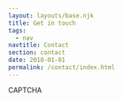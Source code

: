 ```yaml
---
layout: layouts/base.njk
title: Get in touch
tags:
  - nav
navtitle: Contact
section: contact
date: 2018-01-01
permalink: /contact/index.html
---
```

CAPTCHA
